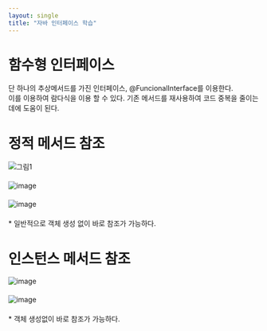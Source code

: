 ```yaml
---
layout: single
title: "자바 인터페이스 학습"
---
```


# 함수형 인터페이스
<p style="font-size: 14px;">
단 하나의 추상메서드를 가진 인터페이스, @FuncionalInterface를 이용한다.<br>
이를 이용하여 람다식을 이용 할 수 있다. 기존 메서드를 재사용하여 코드 중복을 줄이는데에 도움이 된다.
</p>

# 정적 메서드 참조
<div style="margin-bottom: 20px;">
  <img src="https://github.com/user-attachments/assets/7cfd3407-ad70-47c5-a43c-4d8c40ac5fa9" alt="그림1">
</div>

<div style="margin-bottom: 20px;">
  <img src="https://github.com/user-attachments/assets/72fe6b35-f72d-4069-99bc-7b9473bc399d" alt="image">
</div>

<div style="margin-bottom: 20px;">
  <img src="https://github.com/user-attachments/assets/25329395-5e96-481b-a4ed-3a7e7b5fa7cb" alt="image">
</div>

<p style="font-size: 14px;">* 일반적으로 객체 생성 없이 바로 참조가 가능하다.</p>

# 인스턴스 메서드 참조
<div style="margin-bottom: 20px;">
  <img src="https://github.com/user-attachments/assets/3385977b-c155-409b-a24a-4f61862c2871" alt="image">
</div>

<div style="margin-bottom: 20px;">
  <img src="https://github.com/user-attachments/assets/d3f11a6c-44da-4895-92e2-0e066326916e" alt="image">
</div>

<p style="font-size: 14px;">* 객체 생성없이 바로 참조가 가능하다.</p>
